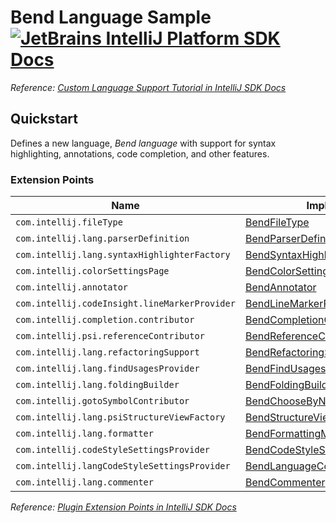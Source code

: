 # Bend Language Sample [![JetBrains IntelliJ Platform SDK Docs](https://jb.gg/badges/docs.svg)][docs]
*Reference: [Custom Language Support Tutorial in IntelliJ SDK Docs][docs:custom_language_support_tutorial]*

## Quickstart

Defines a new language, _Bend language_ with support for syntax highlighting, annotations, code completion, and other features.

### Extension Points

| Name                                          | Implementation                                                                          | Extension Point Class               |
|-----------------------------------------------|-----------------------------------------------------------------------------------------|-------------------------------------|
| `com.intellij.fileType`                       | [BendFileType][file:BendFileType]                                                   | `LanguageFileType`                  |
| `com.intellij.lang.parserDefinition`          | [BendParserDefinition][file:BendParserDefinition]                                   | `ParserDefinition`                  |
| `com.intellij.lang.syntaxHighlighterFactory`  | [BendSyntaxHighlighterFactory][file:BendSyntaxHighlighterFactory]                   | `SyntaxHighlighterFactory`          |
| `com.intellij.colorSettingsPage`              | [BendColorSettingsPage][file:BendColorSettingsPage]                                 | `ColorSettingsPage`                 |
| `com.intellij.annotator`                      | [BendAnnotator][file:BendAnnotator]                                                 | `Annotator`                         |
| `com.intellij.codeInsight.lineMarkerProvider` | [BendLineMarkerProvider][file:BendLineMarkerProvider]                               | `RelatedItemLineMarkerProvider`     |
| `com.intellij.completion.contributor`         | [BendCompletionContributor][file:BendCompletionContributor]                         | `CompletionContributor`             |
| `com.intellij.psi.referenceContributor`       | [BendReferenceContributor][file:BendReferenceContributor]                           | `PsiReferenceContributor`           |
| `com.intellij.lang.refactoringSupport`        | [BendRefactoringSupportProvider][file:BendRefactoringSupportProvider]               | `RefactoringSupportProvider`        |
| `com.intellij.lang.findUsagesProvider`        | [BendFindUsagesProvider][file:BendFindUsagesProvider]                               | `FindUsagesProvider`                |
| `com.intellij.lang.foldingBuilder`            | [BendFoldingBuilder][file:BendFoldingBuilder]                                       | `FoldingBuilderEx`                  |
| `com.intellij.gotoSymbolContributor`          | [BendChooseByNameContributor][file:BendChooseByNameContributor]                     | `ChooseByNameContributor`           |
| `com.intellij.lang.psiStructureViewFactory`   | [BendStructureViewFactory][file:BendStructureViewFactory]                           | `PsiStructureViewFactory`           |
| `com.intellij.lang.formatter`                 | [BendFormattingModelBuilder][file:BendFormattingModelBuilder]                       | `FormattingModelBuilder`            |
| `com.intellij.codeStyleSettingsProvider`      | [BendCodeStyleSettingsProvider][file:BendCodeStyleSettingsProvider]                 | `CodeStyleSettingsProvider`         |
| `com.intellij.langCodeStyleSettingsProvider`  | [BendLanguageCodeStyleSettingsProvider][file:BendLanguageCodeStyleSettingsProvider] | `LanguageCodeStyleSettingsProvider` |
| `com.intellij.lang.commenter`                 | [BendCommenter][file:BendCommenter]                                                 | `Commenter`                         |

*Reference: [Plugin Extension Points in IntelliJ SDK Docs][docs:ep]*


[docs]: https://plugins.jetbrains.com/docs/intellij/
[docs:custom_language_support_tutorial]: https://plugins.jetbrains.com/docs/intellij/custom-language-support-tutorial.html
[docs:ep]: https://plugins.jetbrains.com/docs/intellij/plugin-extensions.html

[file:BendFileType]: ./src/main/java/org/intellij/sdk/language/BendFileType.java
[file:BendParserDefinition]: ./src/main/java/org/intellij/sdk/language/BendParserDefinition.java
[file:BendSyntaxHighlighterFactory]: ./src/main/java/org/intellij/sdk/language/BendSyntaxHighlighterFactory.java
[file:BendColorSettingsPage]: ./src/main/java/org/intellij/sdk/language/BendColorSettingsPage.java
[file:BendAnnotator]: ./src/main/java/org/intellij/sdk/language/BendAnnotator.java
[file:BendLineMarkerProvider]: ./src/main/java/org/intellij/sdk/language/BendLineMarkerProvider.java
[file:BendCompletionContributor]: ./src/main/java/org/intellij/sdk/language/BendCompletionContributor.java
[file:BendReferenceContributor]: ./src/main/java/org/intellij/sdk/language/BendReferenceContributor.java
[file:BendRefactoringSupportProvider]: ./src/main/java/org/intellij/sdk/language/BendRefactoringSupportProvider.java
[file:BendFindUsagesProvider]: ./src/main/java/org/intellij/sdk/language/BendFindUsagesProvider.java
[file:BendFoldingBuilder]: ./src/main/java/org/intellij/sdk/language/BendFoldingBuilder.java
[file:BendChooseByNameContributor]: ./src/main/java/org/intellij/sdk/language/BendChooseByNameContributor.java
[file:BendStructureViewFactory]: ./src/main/java/org/intellij/sdk/language/BendStructureViewFactory.java
[file:BendFormattingModelBuilder]: ./src/main/java/org/intellij/sdk/language/BendFormattingModelBuilder.java
[file:BendCodeStyleSettingsProvider]: ./src/main/java/org/intellij/sdk/language/BendCodeStyleSettingsProvider.java
[file:BendLanguageCodeStyleSettingsProvider]: ./src/main/java/org/intellij/sdk/language/BendLanguageCodeStyleSettingsProvider.java
[file:BendCommenter]: ./src/main/java/org/intellij/sdk/language/BendCommenter.java

